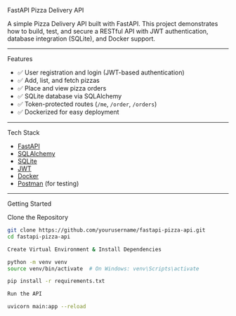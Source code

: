 FastAPI Pizza Delivery API

A simple Pizza Delivery API built with FastAPI. This project demonstrates how to build, test, and secure a RESTful API with JWT authentication, database integration (SQLite), and Docker support.

---

Features

- ✅ User registration and login (JWT-based authentication)
- ✅ Add, list, and fetch pizzas
- ✅ Place and view pizza orders
- ✅ SQLite database via SQLAlchemy
- ✅ Token-protected routes (`/me`, `/order`, `/orders`)
- ✅ Dockerized for easy deployment

---

Tech Stack

- [FastAPI](https://fastapi.tiangolo.com/)
- [SQLAlchemy](https://www.sqlalchemy.org/)
- [SQLite](https://www.sqlite.org/)
- [JWT](https://jwt.io/)
- [Docker](https://www.docker.com/)
- [Postman](https://www.postman.com/) (for testing)

---

Getting Started

Clone the Repository

```bash
git clone https://github.com/yourusername/fastapi-pizza-api.git
cd fastapi-pizza-api

Create Virtual Environment & Install Dependencies

python -m venv venv
source venv/bin/activate  # On Windows: venv\Scripts\activate

pip install -r requirements.txt

Run the API

uvicorn main:app --reload

